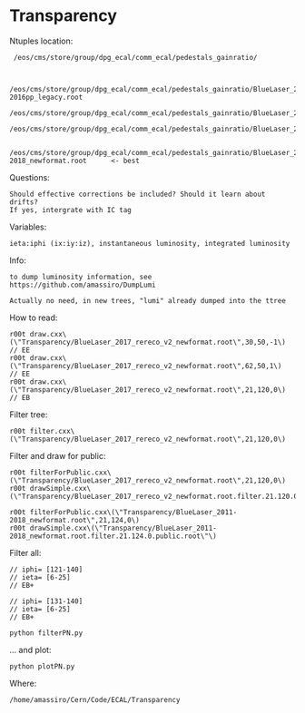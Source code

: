 # Transparency

Ntuples location:

     /eos/cms/store/group/dpg_ecal/comm_ecal/pedestals_gainratio/


     /eos/cms/store/group/dpg_ecal/comm_ecal/pedestals_gainratio/BlueLaser_2012-2016pp_legacy.root
     /eos/cms/store/group/dpg_ecal/comm_ecal/pedestals_gainratio/BlueLaser_2017_rereco_v2_newformat.root
     /eos/cms/store/group/dpg_ecal/comm_ecal/pedestals_gainratio/BlueLaser_2018_v1_rereco.root

     /eos/cms/store/group/dpg_ecal/comm_ecal/pedestals_gainratio/BlueLaser_2011-2018_newformat.root      <- best


Questions:

    Should effective corrections be included? Should it learn about drifts?
    If yes, intergrate with IC tag

Variables:

    ieta:iphi (ix:iy:iz), instantaneous luminosity, integrated luminosity


Info:

    to dump luminosity information, see https://github.com/amassiro/DumpLumi
    
    Actually no need, in new trees, "lumi" already dumped into the ttree

    
    
How to read:

    r00t draw.cxx\(\"Transparency/BlueLaser_2017_rereco_v2_newformat.root\",30,50,-1\)      // EE
    r00t draw.cxx\(\"Transparency/BlueLaser_2017_rereco_v2_newformat.root\",62,50,1\)       // EE
    r00t draw.cxx\(\"Transparency/BlueLaser_2017_rereco_v2_newformat.root\",21,120,0\)      // EB

    
Filter tree:

    r00t filter.cxx\(\"Transparency/BlueLaser_2017_rereco_v2_newformat.root\",21,120,0\)
    
Filter and draw for public:

    r00t filterForPublic.cxx\(\"Transparency/BlueLaser_2017_rereco_v2_newformat.root\",21,120,0\)
    r00t drawSimple.cxx\(\"Transparency/BlueLaser_2017_rereco_v2_newformat.root.filter.21.120.0.public.root\"\)

    r00t filterForPublic.cxx\(\"Transparency/BlueLaser_2011-2018_newformat.root\",21,124,0\)
    r00t drawSimple.cxx\(\"Transparency/BlueLaser_2011-2018_newformat.root.filter.21.124.0.public.root\"\)
    
Filter all:
    
    // iphi= [121-140]
    // ieta= [6-25]
    // EB+

    // iphi= [131-140]
    // ieta= [6-25]
    // EB+

    python filterPN.py

... and plot:

    python plotPN.py

    
Where:

    /home/amassiro/Cern/Code/ECAL/Transparency
